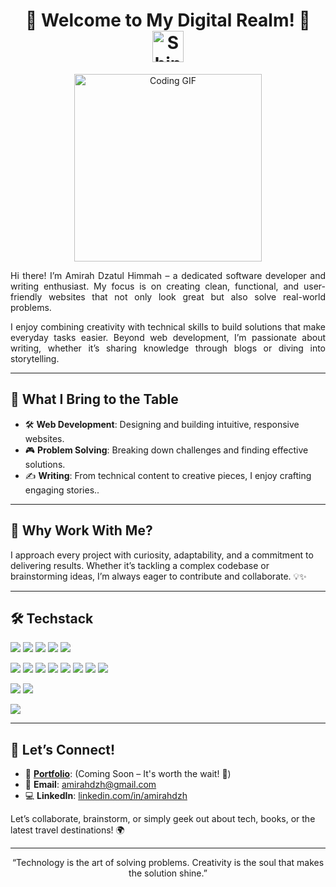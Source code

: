<h1 align="center">🌟 Welcome to My Digital Realm! 🌟 
  <img src="https://media.giphy.com/media/xUPGcyi7WWaCiLg8JW/giphy.gif" alt="Shining Sun" width="50" />
</h1>

<p align="center">
<img src="https://media.giphy.com/media/L8K62iTDkzGX6/giphy.gif" alt="Coding GIF" width="300" />
</p>

<p align="justify"> Hi there! I’m Amirah Dzatul Himmah – a dedicated software developer and writing enthusiast. My focus is on creating clean, functional, and user-friendly websites that not only look great but also solve real-world problems. </p> <p align="justify"> I enjoy combining creativity with technical skills to build solutions that make everyday tasks easier. Beyond web development, I’m passionate about writing, whether it’s sharing knowledge through blogs or diving into storytelling. </p>

---

## 🔧 **What I Bring to the Table**
- 🛠 **Web Development**: Designing and building intuitive, responsive websites.
- 🎮 **Problem Solving**: Breaking down challenges and finding effective solutions.  
- ✍️ **Writing**: From technical content to creative pieces, I enjoy crafting engaging stories..  

---

## 🌈 **Why Work With Me?**
I approach every project with curiosity, adaptability, and a commitment to delivering results. Whether it’s tackling a complex codebase or brainstorming ideas, I’m always eager to contribute and collaborate. 💡✨  

---

## 🛠️ **Techstack**

<p align="left">

![](https://img.shields.io/badge/Code-JavaScript-323330?style=flat-square&logo=javascript&logoColor=F7DF1E)
![](https://img.shields.io/badge/Code-TypeScript-007ACC?style=flat-square&logo=typescript&logoColor=white)
![](https://img.shields.io/badge/Code-PHP-777BB4?style=flat-square&logo=php&logoColor=white)
![](https://img.shields.io/badge/Code-Python-3670A0?style=flat-square&logo=python&logoColor=ffdd54)
![](https://img.shields.io/badge/Code-Dart-0175C2?style=flat-square&logo=dart&logoColor=white)
<!-- -->
![](https://img.shields.io/badge/Framework-React-20232A?style=flat-square&logo=react&logoColor=61DAFB)
![](https://img.shields.io/badge/Framework-Vue.js-4FC08D?style=flat-square&logo=vue.js&logoColor=white)
![](https://img.shields.io/badge/Framework-Next.js-000000?style=flat-square&logo=next.js&logoColor=white)
![](https://img.shields.io/badge/Framework-Tailwind%20CSS-06B6D4?style=flat-square&logo=tailwind-css&logoColor=white)
![](https://img.shields.io/badge/Framework-Node.js-43853D?style=flat-square&logo=node.js&logoColor=white)
![](https://img.shields.io/badge/Framework-Express.js-000000?style=flat-square&logo=express&logoColor=white)
![](https://img.shields.io/badge/Framework-Laravel-FF2D20?style=flat-square&logo=laravel&logoColor=white)
![](https://img.shields.io/badge/Framework-Flutter-02569B?style=flat-square&logo=flutter&logoColor=white)
<!-- -->
![](https://img.shields.io/badge/Database-MongoDB-47A248?style=flat-square&logo=mongodb&logoColor=white)
![](https://img.shields.io/badge/Database-MySQL-4479A1?style=flat-square&logo=mysql&logoColor=white)
<!-- -->
![](https://img.shields.io/badge/Tool-Figma-F24E1E?style=flat-square&logo=figma&logoColor=white)
</p>



---

## 🤝 **Let’s Connect!**
- 🔗 **[Portfolio](https://amirahdzh.vercel.app)**: (Coming Soon – It's worth the wait! 🚧)  
- 💌 **Email**: amirahdzh@gmail.com  
- 💻 **LinkedIn**: [linkedin.com/in/amirahdzh](#)  

Let’s collaborate, brainstorm, or simply geek out about tech, books, or the latest travel destinations! 🌍  

---

<p align="center">
“Technology is the art of solving problems. Creativity is the soul that makes the solution shine.”  
</p>  

